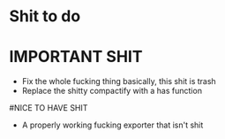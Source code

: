 # Shit to do

# IMPORTANT SHIT
- Fix the whole fucking thing basically, this shit is trash
- Replace the shitty compactify with a has function

#NICE TO HAVE SHIT
- A properly working fucking exporter that isn't shit